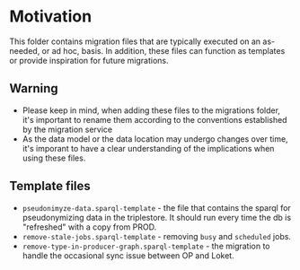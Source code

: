 # Motivation

This folder contains migration files that are typically executed on an as-needed, or ad hoc, basis.
In addition, these files can function as templates or provide inspiration for future migrations.

## Warning

- Please keep in mind, when adding these files to the migrations folder, it's important to rename them according to the conventions established by the migration service
- As the data model or the data location may undergo changes over time, it's imporant to have a clear understanding of the implications when using these files.

## Template files

- `pseudonimyze-data.sparql-template` - the file that contains the sparql for pseudonymizing data in the triplestore. It should run every time the db is "refreshed" with a copy from PROD.
- `remove-stale-jobs.sparql-template` - removing `busy` and `scheduled` jobs. 
- `remove-type-in-producer-graph.sparql-template` - the migration to handle the occasional sync issue between OP and Loket. 

